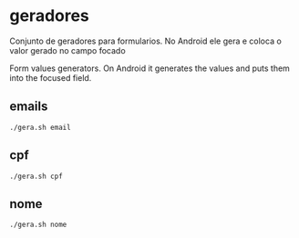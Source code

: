 # geradores
Conjunto de geradores para formularios.
No Android ele gera e coloca o valor gerado no campo focado

Form values generators.
On Android it generates the values and puts them into the focused field.

## emails
`./gera.sh email`

## cpf
`./gera.sh cpf`

## nome
`./gera.sh nome`

